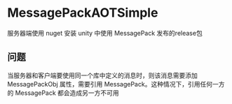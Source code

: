 # MessagePackAOTSimple

服务器端使用 nuget 安装
unity 中使用 MessagePack 发布的release包

## 问题
当服务器和客户端要使用同一个库中定义的消息时，则该消息需要添加 MessagePackObj 属性，需要引用 MessagePack。这种情况下，引用任何一方的 MessagePack 都会造成另一方不可用